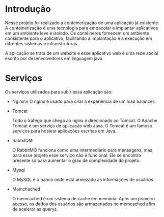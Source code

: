 
# Introdução
Nesse projeto foi realizado a conteinerização de uma aplicação já existente. A conteinerização é uma tecnologia para empacotar e implantar aplicativos em um ambiente leve e isolado. Os contêineres fornecem um ambiente consistente para o aplicativo, facilitando a implantação e a execução em difrentes sistemas e infraestruturas.

A aplicação se trata de um website e esse aplicativo web é uma rede social escrito por desenvolvedores em linguagem java. 

# Serviços
Os serviços utilizados para subir essa aplicação são:
- Nginx\n
  O nginx é usado para criar a experiência de um load balancer.

- Tomcat

  Todo o tráfego que chega ao nginx é direcionado ao Tomcat. O Apache Tomcat é um serviço de aplicação web Java. O Tomcat é um famoso serviços para hostear aplicações escritas em Java.

- RabbitQM

  O RabbitMQ funciona como uma intermediário para mensagens, mas para esse projeto esse serviço não é funcional. Ele se encontra presente só para aumentar o grau de complexidade do projeto.

- Mysql

  O MySQL é o banco onde está armezado as informações de usuários.

- Memchached

  O memcached é um sistema de cache em memória. Após um primeiro acesso, os dados dos usuários são armazenados no memcached afim de acelerar as querys.